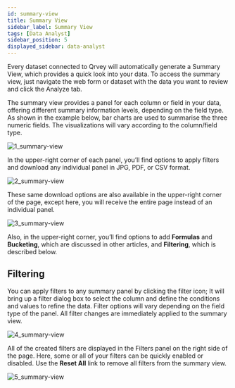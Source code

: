 ```yaml
---
id: summary-view
title: Summary View
sidebar_label: Summary View
tags: [Data Analyst]
sidebar_position: 5
displayed_sidebar: data-analyst
---
```


<div style={{textAlign: "justify"}}>

Every dataset connected to Qrvey will automatically generate a Summary View, which provides a quick look into your data. To access the summary view, just navigate the web form or dataset with the data you want to review and click the Analyze tab.

The summary view provides a panel for each column or field in your data, offering different summary information levels, depending on the field type. As shown in the example below, bar charts are used to summarise the three numeric fields. The visualizations will vary according to the column/field type.

![1_summary-view](https://s3.amazonaws.com/cdn.qrvey.com/documentation_assets/ui-docs/dataviews/3.4.3.5_summary-view/1_summary-view.png#thumbnail)

In the upper-right corner of each panel, you’ll find options to apply filters and download any individual panel in JPG, PDF, or CSV format.

![2_summary-view](https://s3.amazonaws.com/cdn.qrvey.com/documentation_assets/ui-docs/dataviews/3.4.3.5_summary-view/2_summary-view.png#thumbnail-60)

These same download options are also available in the upper-right corner of the page, except here, you will receive the entire page instead of an individual panel.

![3_summary-view](https://s3.amazonaws.com/cdn.qrvey.com/documentation_assets/ui-docs/dataviews/3.4.3.5_summary-view/3_summary-view.png#thumbnail-60)

Also, in the upper-right corner, you’ll find options to add **Formulas** and **Bucketing**, which are discussed in other articles, and **Filtering**, which is described below.

## Filtering
You can apply filters to any summary panel by clicking the filter icon; It will bring up a filter dialog box to select the column and define the conditions and values to refine the data. Filter options will vary depending on the field type of the panel. All filter changes are immediately applied to the summary view.

![4_summary-view](https://s3.amazonaws.com/cdn.qrvey.com/documentation_assets/ui-docs/dataviews/3.4.3.5_summary-view/4summary-view.png#thumbnail-40) 

All of the created filters are displayed in the Filters panel on the right side of the page. Here, some or all of your filters can be quickly enabled or disabled. Use the **Reset All** link to remove all filters from the summary view.

![5_summary-view](https://s3.amazonaws.com/cdn.qrvey.com/documentation_assets/ui-docs/dataviews/3.4.3.5_summary-view/5_summary-view.png#thumbnail-40)

</div>